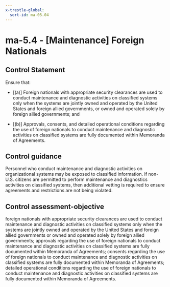 ```yaml
---
x-trestle-global:
  sort-id: ma-05.04
---
```


# ma-5.4 - \[Maintenance\] Foreign Nationals

## Control Statement

Ensure that:

- \[(a)\] Foreign nationals with appropriate security clearances are used to conduct maintenance and diagnostic activities on classified systems only when the systems are jointly owned and operated by the United States and foreign allied governments, or owned and operated solely by foreign allied governments; and

- \[(b)\] Approvals, consents, and detailed operational conditions regarding the use of foreign nationals to conduct maintenance and diagnostic activities on classified systems are fully documented within Memoranda of Agreements.

## Control guidance

Personnel who conduct maintenance and diagnostic activities on organizational systems may be exposed to classified information. If non-U.S. citizens are permitted to perform maintenance and diagnostics activities on classified systems, then additional vetting is required to ensure agreements and restrictions are not being violated.

## Control assessment-objective

foreign nationals with appropriate security clearances are used to conduct maintenance and diagnostic activities on classified systems only when the systems are jointly owned and operated by the United States and foreign allied governments or owned and operated solely by foreign allied governments;
approvals regarding the use of foreign nationals to conduct maintenance and diagnostic activities on classified systems are fully documented within Memoranda of Agreements;
consents regarding the use of foreign nationals to conduct maintenance and diagnostic activities on classified systems are fully documented within Memoranda of Agreements;
detailed operational conditions regarding the use of foreign nationals to conduct maintenance and diagnostic activities on classified systems are fully documented within Memoranda of Agreements.
